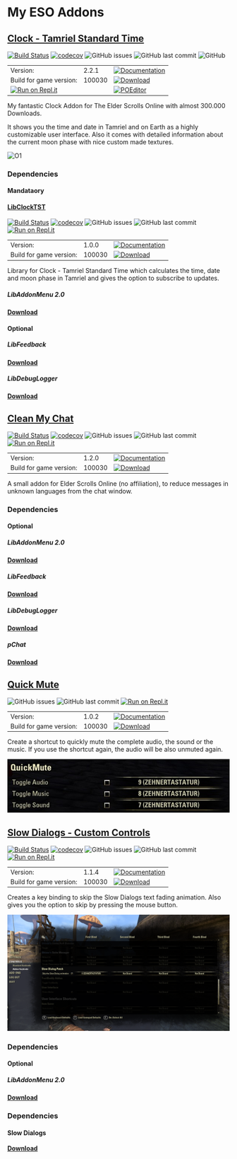 # My ESO Addons
## [Clock - Tamriel Standard Time](https://github.com/Tyxz/Clock-Tamriel-Standard-Time)
[![Build Status](https://travis-ci.org/Tyxz/Clock-Tamriel-Standard-Time.svg?branch=master)](https://travis-ci.org/Tyxz/Clock-Tamriel-Standard-Time)
[![codecov](https://codecov.io/gh/Tyxz/Clock-Tamriel-Standard-Time/branch/master/graph/badge.svg)](https://codecov.io/gh/Tyxz/Clock-Tamriel-Standard-Time)
![GitHub issues](https://img.shields.io/github/issues/Tyxz/Clock-Tamriel-Standard-Time)
![GitHub last commit](https://img.shields.io/github/last-commit/Tyxz/Clock-Tamriel-Standard-Time)
![GitHub](https://img.shields.io/github/license/Tyxz/Clock-Tamriel-Standard-Time)

|                                                                                                                                             |        |                                                                                                                                                                                                                                                       |
| ------------------------------------------------------------------------------------------------------------------------------------------- | ------ | ----------------------------------------------------------------------------------------------------------------------------------------------------------------------------------------------------------------------------------------------------- |
| Version:                                                                                                                                    | 2.2.1  | [![Documentation](https://img.shields.io/website?label=%7C&up_color=important&up_message=documentation&url=https%3A%2F%2Ftyxz.github.io%2FClock-Tamriel-Standard-Time%2F)](https://tyxz.github.io/Clock-Tamriel-Standard-Time/)                       |
| Build for game version:                                                                                                                     | 100030 | [![Download](https://img.shields.io/website?label=%7C&up_color=blue&up_message=download&url=http%3A%2F%2Fwww.esoui.com%2Fdownloads%2Finfo241-Clock-TamrielStandardTime.html)](https://www.esoui.com/downloads/info241-Clock-TamrielStandardTime.html) |
| [![Run on Repl.it](https://repl.it/badge/github/Tyxz/Clock-Tamriel-Standard-Time)](https://repl.it/github/Tyxz/Clock-Tamriel-Standard-Time) |        | [![POEditor](https://img.shields.io/website?label=%7C&up_color=success&up_message=translation&down_color=success&down_message=translation&url=https%3A%2F%2Fpoeditor.com%2Fjoin%2Fproject%2FNJq0ZZpySZ)](https://poeditor.com/join/project/NJq0ZZpySZ)

My fantastic Clock Addon for The Elder Scrolls Online with almost 300.000 Downloads.

It shows you the time and date in Tamriel and on Earth as a highly customizable user interface. Also it comes with detailed information about the current moon phase with nice custom made textures.

![O1](https://raw.githubusercontent.com/Tyxz/Clock-Tamriel-Standard-Time/master/dev/Assets/Screenshots/screenshot_3.jpg)     
### Dependencies
#### Mandataory
#### [LibClockTST](https://github.com/Tyxz/LibClock-Tamriel-Standard-Time)
[![Build Status](https://travis-ci.org/Tyxz/LibClock-Tamriel-Standard-Time.svg?branch=master)](https://travis-ci.org/Tyxz/LibClock-Tamriel-Standard-Time)
[![codecov](https://codecov.io/gh/Tyxz/LibClock-Tamriel-Standard-Time/branch/master/graph/badge.svg)](https://codecov.io/gh/Tyxz/LibClock-Tamriel-Standard-Time)
![GitHub issues](https://img.shields.io/github/issues/Tyxz/LibClock-Tamriel-Standard-Time)
![GitHub last commit](https://img.shields.io/github/last-commit/Tyxz/LibClock-Tamriel-Standard-Time)
[![Run on Repl.it](https://repl.it/badge/github/Tyxz/LibClock-Tamriel-Standard-Time)](https://repl.it/github/Tyxz/LibClock-Tamriel-Standard-Time)

|   |   |   |
|---|---|---|
| Version: | 1.0.0 | [![Documentation](https://img.shields.io/website?label=%7C&up_color=important&up_message=documentation&url=https%3A%2F%2Ftyxz.github.io%2FLibClock-Tamriel-Standard-Time%2F)](https://tyxz.github.io/LibClock-Tamriel-Standard-Time/) |  
| Build for game version: | 100030 | [![Download](https://img.shields.io/website?label=%7C&up_color=blue&up_message=download&url=http%3A%2F%2Fwww.esoui.com%2Fdownloads%2Finfo241-Clock-TamrielStandardTime.html)](https://www.esoui.com/downloads/info241-Clock-TamrielStandardTime.html) |

Library for Clock - Tamriel Standard Time which calculates the time, date and moon phase in Tamriel and gives the option to subscribe to updates.
##### LibAddonMenu 2.0
[**Download**](https://www.esoui.com/downloads/info7-LibAddonMenu.html)
#### Optional
##### LibFeedback
[**Download**](https://www.esoui.com/downloads/info2079-LibFeedback.html)
##### LibDebugLogger
[**Download**](https://www.esoui.com/downloads/info2275-LibDebugLogger.html)
## [Clean My Chat](https://github.com/Tyxz/Clean-My-Chat)
[![Build Status](https://travis-ci.org/Tyxz/Clean-My-Chat.svg?branch=master)](https://travis-ci.org/Tyxz/Clean-My-Chat)
[![codecov](https://codecov.io/gh/Tyxz/Clean-My-Chat/branch/master/graph/badge.svg)](https://codecov.io/gh/Tyxz/Clean-My-Chat)
![GitHub issues](https://img.shields.io/github/issues/Tyxz/Clean-My-Chat)
![GitHub last commit](https://img.shields.io/github/last-commit/Tyxz/Clean-My-Chat)
[![Run on Repl.it](https://repl.it/badge/github/Tyxz/Clean-My-Chat)](https://repl.it/github/Tyxz/Clean-My-Chat)

|   |   |   |
|---|---|---|
| Version: | 1.2.0 | [![Documentation](https://img.shields.io/website?label=%7C&up_color=important&up_message=documentation&url=https%3A%2F%2Ftyxz.github.io%2FClean-My-Chat%2F)](https://tyxz.github.io/Clean-My-Chat/) |  
| Build for game version: | 100030 | [![Download](https://img.shields.io/website?label=%7C&up_color=blue&up_message=download&url=http%3A%2F%2Fwww.esoui.com%2Fdownloads%2Finfo2544-CleanMyChat.html)](https://www.esoui.com/downloads/info2544-CleanMyChat.html) |
A small addon for Elder Scrolls Online (no affiliation), to reduce messages in unknown languages from the chat window.
### Dependencies
#### Optional
##### LibAddonMenu 2.0
[**Download**](https://www.esoui.com/downloads/info7-LibAddonMenu.html)
##### LibFeedback
[**Download**](https://www.esoui.com/downloads/info2079-LibFeedback.html)
##### LibDebugLogger
[**Download**](https://www.esoui.com/downloads/info2275-LibDebugLogger.html)
##### pChat
[**Download**](https://www.esoui.com/downloads/info93-pChat.html)
## [Quick Mute](https://github.com/Tyxz/QuickMute)
![GitHub issues](https://img.shields.io/github/issues/Tyxz/QuickMute)
![GitHub last commit](https://img.shields.io/github/last-commit/Tyxz/QuickMute)
[![Run on Repl.it](https://repl.it/badge/github/Tyxz/QuickMute)](https://repl.it/github/Tyxz/QuickMute)

|   |   |   |
|---|---|---|
| Version: | 1.0.2 | [![Documentation](https://img.shields.io/website?label=%7C&up_color=important&up_message=documentation&url=https%3A%2F%2Ftyxz.github.io%2FQuickMute%2F)](https://tyxz.github.io/QuickMute/) |  
| Build for game version: | 100030 | [![Download](https://img.shields.io/website?label=%7C&up_color=blue&up_message=download&url=https%3A%2F%2Fwww.esoui.com%2Fdownloads%2Finfo2557-QuickMute.html)](https://www.esoui.com/downloads/info2557-QuickMute.html) |

Create a shortcut to quickly mute the complete audio, the sound or the music. If you use the shortcut again, the audio will be also unmuted again.

![Controls](https://raw.githubusercontent.com/Tyxz/QuickMute/master/dev/screenshot_controls.jpg "Control menu")

## [Slow Dialogs - Custom Controls](https://github.com/Tyxz/SlowDialogs---Custom-Controls)
[![Build Status](https://travis-ci.org/Tyxz/SlowDialogs---Custom-Controls.svg?branch=master)](https://travis-ci.org/Tyxz/SlowDialogs---Custom-Controls)
[![codecov](https://codecov.io/gh/Tyxz/SlowDialogs---Custom-Controls/branch/master/graph/badge.svg)](https://codecov.io/gh/Tyxz/SlowDialogs---Custom-Controls)
![GitHub issues](https://img.shields.io/github/issues/Tyxz/SlowDialogs---Custom-Controls)
![GitHub last commit](https://img.shields.io/github/last-commit/Tyxz/SlowDialogs---Custom-Controls)
[![Run on Repl.it](https://repl.it/badge/github/Tyxz/SlowDialogs---Custom-Controls)](https://repl.it/github/Tyxz/SlowDialogs---Custom-Controls)

|   |   |   |
|---|---|---|
| Version: | 1.1.4 | [![Documentation](https://img.shields.io/website?label=%7C&up_color=important&up_message=documentation&url=https%3A%2F%2Ftyxz.github.io%2FSlowDialogs---Custom-Controls%2F)](https://tyxz.github.io/SlowDialogs---Custom-Controls/) |
| Build for game version: | 100030 | [![Download](https://img.shields.io/website?label=%7C&up_color=blue&up_message=download&url=https%3A%2F%2Fwww.esoui.com%2Fdownloads%2Finfo1767-SlowDialogs-CustomControlPatch.html)](https://www.esoui.com/downloads/info1767-SlowDialogs-CustomControlPatch.html) | 

Creates a key binding to skip the Slow Dialogs text fading animation. Also gives you the option to skip by pressing the mouse button. 

![Screenshot](https://github.com/Tyxz/SlowDialogs---Custom-Controls/raw/master/ESOUI/Screenshot.png "Key bindings")
### Dependencies
#### Optional
##### LibAddonMenu 2.0
[**Download**](https://www.esoui.com/downloads/info7-LibAddonMenu.html)
### Dependencies
#### Slow Dialogs
[**Download**](https://www.esoui.com/downloads/info7-LibAddonMenu.html)
